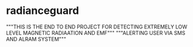 # radianceguard
"""THIS IS THE END TO END PROJECT FOR DETECTING EXTREMELY LOW LEVEL MAGNETIC RADIAATION AND EMF"""
"""ALERTING USER VIA SMS AND ALRAM SYSTEM"""
